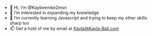 - 👋 Hi, I’m @Kaybeemke2msn
- 👀 I’m interested in expanding my knowledge
- 🌱 I’m currently learning Javascript and trying to keep my other skills sharp too
- 📫 Get a hold of me by email at Kayla@Kayla-Ball.com

<!---
Kaybeemke2msn/Kaybeemke2msn is a ✨ special ✨ repository because its `README.md` (this file) appears on your GitHub profile.
You can click the Preview link to take a look at your changes.
--->
